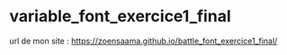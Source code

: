 # variable_font_exercice1_final

url de mon site :
https://zoensaama.github.io/battle_font_exercice1_final/
